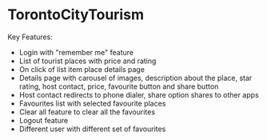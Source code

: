 # TorontoCityTourism
Key Features:
* Login with "remember me" feature
* List of tourist places with price and rating
* On click of list item place details page
* Details page with carousel of images, description about the place, star rating, host contact, price, favourite button and share button
* Host contact redirects to phone dialer, share option shares to other apps
* Favourites list with selected favourite places
* Clear all feature to clear all the favourites
* Logout feature
* Different user with different set of favourites